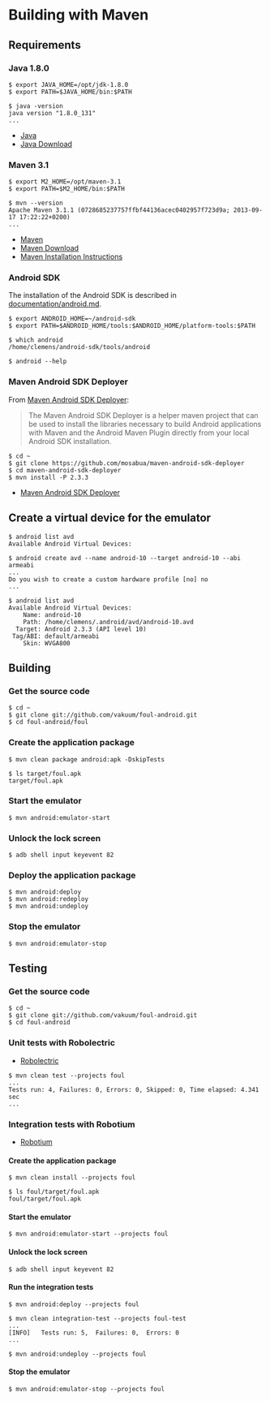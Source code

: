 # Building with Maven

## Requirements

### Java 1.8.0

```
$ export JAVA_HOME=/opt/jdk-1.8.0
$ export PATH=$JAVA_HOME/bin:$PATH

$ java -version
java version "1.8.0_131"
...
```

* [Java](http://www.oracle.com/technetwork/java/)
* [Java Download](http://www.oracle.com/technetwork/java/javase/downloads/)

### Maven 3.1

```
$ export M2_HOME=/opt/maven-3.1
$ export PATH=$M2_HOME/bin:$PATH

$ mvn --version
Apache Maven 3.1.1 (0728685237757ffbf44136acec0402957f723d9a; 2013-09-17 17:22:22+0200)
...
```

* [Maven](https://maven.apache.org/)
* [Maven Download](https://maven.apache.org/download.cgi)
* [Maven Installation Instructions](https://maven.apache.org/download.cgi#Installation_Instructions)

### Android SDK

The installation of the Android SDK is described in [documentation/android.md](android.md).

```
$ export ANDROID_HOME=~/android-sdk
$ export PATH=$ANDROID_HOME/tools:$ANDROID_HOME/platform-tools:$PATH

$ which android
/home/clemens/android-sdk/tools/android

$ android --help
```

### Maven Android SDK Deployer

From [Maven Android SDK Deployer](https://github.com/mosabua/maven-android-sdk-deployer):

> The Maven Android SDK Deployer is a helper maven project that can be used to install the libraries necessary to build Android applications with Maven and the Android Maven Plugin directly from your local Android SDK installation.

```
$ cd ~
$ git clone https://github.com/mosabua/maven-android-sdk-deployer
$ cd maven-android-sdk-deployer
$ mvn install -P 2.3.3
```

* [Maven Android SDK Deployer](https://github.com/mosabua/maven-android-sdk-deployer)

## Create a virtual device for the emulator

```
$ android list avd
Available Android Virtual Devices:

$ android create avd --name android-10 --target android-10 --abi armeabi
...
Do you wish to create a custom hardware profile [no] no
...

$ android list avd
Available Android Virtual Devices:
    Name: android-10
    Path: /home/clemens/.android/avd/android-10.avd
  Target: Android 2.3.3 (API level 10)
 Tag/ABI: default/armeabi
    Skin: WVGA800
```

## Building

### Get the source code

```
$ cd ~
$ git clone git://github.com/vakuum/foul-android.git
$ cd foul-android/foul
```

### Create the application package

```
$ mvn clean package android:apk -DskipTests

$ ls target/foul.apk
target/foul.apk
```

### Start the emulator

```
$ mvn android:emulator-start
```

### Unlock the lock screen

```
$ adb shell input keyevent 82
```

### Deploy the application package

```
$ mvn android:deploy
$ mvn android:redeploy
$ mvn android:undeploy
```

### Stop the emulator

```
$ mvn android:emulator-stop
```

## Testing

### Get the source code

```
$ cd ~
$ git clone git://github.com/vakuum/foul-android.git
$ cd foul-android
```

### Unit tests with Robolectric

* [Robolectric](http://robolectric.org/)

```
$ mvn clean test --projects foul
...
Tests run: 4, Failures: 0, Errors: 0, Skipped: 0, Time elapsed: 4.341 sec
...
```

### Integration tests with Robotium

* [Robotium](https://code.google.com/p/robotium/)

#### Create the application package

```
$ mvn clean install --projects foul

$ ls foul/target/foul.apk
foul/target/foul.apk
```

#### Start the emulator

```
$ mvn android:emulator-start --projects foul
```

#### Unlock the lock screen

```
$ adb shell input keyevent 82
```

#### Run the integration tests

```
$ mvn android:deploy --projects foul

$ mvn clean integration-test --projects foul-test
...
[INFO]   Tests run: 5,  Failures: 0,  Errors: 0
...

$ mvn android:undeploy --projects foul
```

#### Stop the emulator

```
$ mvn android:emulator-stop --projects foul
```
